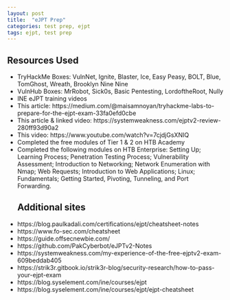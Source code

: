 ```yaml
---
layout: post
title:  "eJPT Prep"
categories: test prep, ejpt
tags: ejpt, test prep
---
```


<H2>Resources Used</H2>
<ul>
<li>TryHackMe Boxes: VulnNet, Ignite, Blaster, Ice, Easy Peasy, BOLT, Blue, TomGhost, Wreath, Brooklyn Nine Nine</li>
<li>VulnHub Boxes: MrRobot, Sick0s, Basic Pentesting, LordoftheRoot, Nully</li>
<li>INE eJPT training videos</li>
<li>This article: https://medium.com/@maisamnoyan/tryhackme-labs-to-prepare-for-the-ejpt-exam-33fa0efd0cbe</li>
<li>This article & linked video: https://systemweakness.com/ejptv2-review-280ff93d90a2</li>
<li>This video: https://www.youtube.com/watch?v=7cjdjGsXNIQ</li>
<li>Completed the free modules of Tier 1 & 2 on HTB Academy</li>
<li>Completed the following modules on HTB Enterprise: Setting Up; Learning Process; Penetration Testing Process; Vulnerability Assessment; Introduction to Networking; Network Enumeration with Nmap; Web Requests; Introduction to Web Applications; Linux; Fundamentals; Getting Started, Pivoting, Tunneling, and Port Forwarding. </li>
</ul>

<ul>
<H2>Additional sites</H2>
<li>https://blog.paulkadali.com/certifications/ejpt/cheatsheet-notes</li>
<li>https://www.fo-sec.com/cheatsheet</li>
<li>https://guide.offsecnewbie.com/</li>
<li>https://github.com/PakCyberbot/eJPTv2-Notes</li>
<li>https://systemweakness.com/my-experience-of-the-free-ejptv2-exam-609beddab405</li>
<li>https://strik3r.gitbook.io/strik3r-blog/security-research/how-to-pass-your-ejpt-exam </li>
<li>https://blog.syselement.com/ine/courses/ejpt</li>
<li>https://blog.syselement.com/ine/courses/ejpt/ejpt-cheatsheet</li>
</ul>